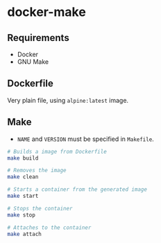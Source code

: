 # docker-make

## Requirements

* Docker
* GNU Make

## Dockerfile

Very plain file, using `alpine:latest` image.

## Make

* `NAME` and `VERSION` must be specified in `Makefile`.

```bash
# Builds a image from Dockerfile
make build

# Removes the image
make clean

# Starts a container from the generated image
make start

# Stops the container
make stop

# Attaches to the container
make attach
```
